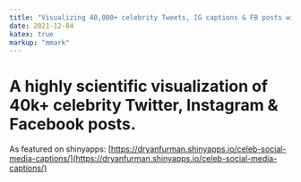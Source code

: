 ```yaml
---
title: "Visualizing 40,000+ celebrity Tweets, IG captions & FB posts with RShiny."
date: 2021-12-04
katex: true
markup: "mmark"
---
```


# A highly scientific visualization of 40k+ celebrity Twitter, Instagram & Facebook posts.

As featured on shinyapps: [https://dryanfurman.shinyapps.io/celeb-social-media-captions/](https://dryanfurman.shinyapps.io/celeb-social-media-captions/)
